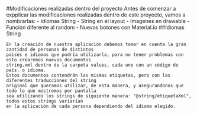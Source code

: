 #Modificaciones realizadas dentro del proyecto
Antes de comenzar a expplicar las modificaciones realizadas dentro de este proyecto, vamos a nombrarlas:
    - Idiomas String
    - String en el layout
    - Imagenes en drawable
    - Función diferente al random
    - Nuevos botones con Material.io
##Idiomas String
~~~
En la creación de nuestra aplicación debemos tomar en cuenta la gran cantidad de personas de distintos 
paises e idiomas que podría utilizarla, para no tener problemas con esto crearemos nuevos documentos
string.xml dentro de la carpeta values, cada uno con un código de país, o idioma.
Estos documentos contendrán las mismas etiquetas, pero con las diferentes traducciones del string 
original que queramos utilizar, de esta manera, y asegurandonos que todo lo que mostremos por pantalla
sea utilizando los strings de siguiente manera: "@string/etiquetaXml", todos estos strings variarían
en la aplicación de cada persona dependiendo del idioma elegido.
~~~